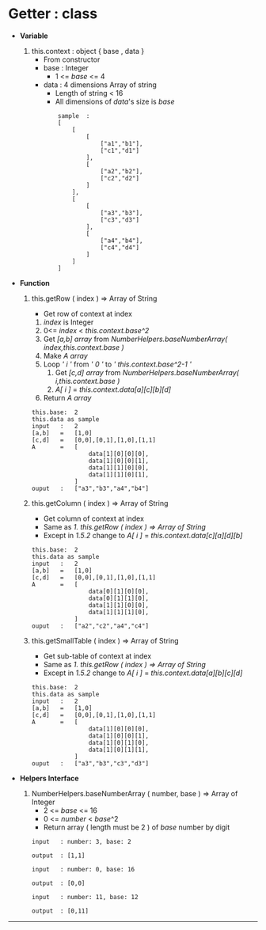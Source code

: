 # Getter : class

- **Variable**
    1. this.context : object { base , data } 
        * From constructor
        * base : Integer
            * 1 <= *base* <= 4
        * data : 4 dimensions Array of string 
            * Length of string < 16
            * All dimensions of *data*'s size  is *base*
            ~~~~
                sample  :  
                [
                    [
                        [ 
                            ["a1","b1"],
                            ["c1","d1"] 
                        ], 
                        [
                            ["a2","b2"],
                            ["c2","d2"] 
                        ]
                    ],
                    [
                        [ 
                            ["a3","b3"],
                            ["c3","d3"] 
                        ], 
                        [
                            ["a4","b4"],
                            ["c4","d4"] 
                        ]
                    ]
                ]
            ~~~~

- **Function**

    1. this.getRow ( index ) => Array of String 
        * Get row of context at index

        1. *index* is Integer
        2. 0<= *index* < *this.context.base^2*
        3. Get *[a,b] array* from *NumberHelpers.baseNumberArray( index,this.context.base )*
        4. Make *A array*
        5. Loop *' i '* from *' 0 '* to *' this.context.base^2-1 '*
            1. Get *[c,d] array* from *NumberHelpers.baseNumberArray( i,this.context.base )*
            2. *A[ i ]* = *this.context.data[a][c][b][d]*
        6. Return *A array*
        ~~~~
        this.base:  2
        this.data as sample
        input   :   2
        [a,b]   =   [1,0]
        [c,d]   =   [0,0],[0,1],[1,0],[1,1]
        A       =   [
                        data[1][0][0][0],
                        data[1][0][0][1],
                        data[1][1][0][0],
                        data[1][1][0][1],
                    ]
        ouput   :   ["a3","b3","a4","b4"]
        ~~~~

    2. this.getColumn ( index ) => Array of String
        * Get column of context at index
        * Same as *1. this.getRow ( index ) => Array of String*
        * Except in *1.5.2* change to *A[ i ]* = *this.context.data[c][a][d][b]*
        ~~~~
        this.base:  2
        this.data as sample
        input   :   2
        [a,b]   =   [1,0]
        [c,d]   =   [0,0],[0,1],[1,0],[1,1]
        A       =   [
                        data[0][1][0][0],
                        data[0][1][1][0],
                        data[1][1][0][0],
                        data[1][1][1][0],
                    ]
        ouput   :   ["a2","c2","a4","c4"]
        ~~~~
    3. this.getSmallTable ( index ) => Array of String
        * Get sub-table of context at index
        * Same as *1. this.getRow ( index ) => Array of String*
        * Except in *1.5.2* change to *A[ i ]* = *this.context.data[a][b][c][d]*
        ~~~~
        this.base:  2
        this.data as sample
        input   :   2
        [a,b]   =   [1,0]
        [c,d]   =   [0,0],[0,1],[1,0],[1,1]
        A       =   [
                        data[1][0][0][0],
                        data[1][0][0][1],
                        data[1][0][1][0],
                        data[1][0][1][1],
                    ]
        ouput   :   ["a3","b3","c3","d3"]
        ~~~~
- **Helpers Interface**
    1. NumberHelpers.baseNumberArray ( number, base ) => Array of Integer
        * 2 <= *base* <= 16
        * 0 <= *number* < *base*^2
        * Return array ( length must be 2 ) of *base* number by digit
        ~~~~
        input   : number: 3, base: 2

        output  : [1,1]
        ~~~~
        ~~~~
        input   : number: 0, base: 16

        output  : [0,0]
        ~~~~
        ~~~~
        input   : number: 11, base: 12

        output  : [0,11]
        ~~~~
        
---